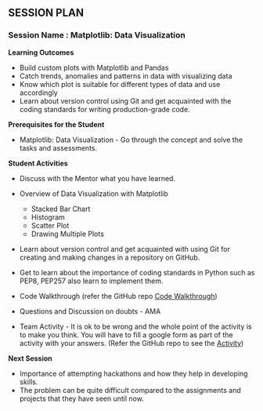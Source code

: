 
## SESSION PLAN

### **Session Name** : Matplotlib: Data Visualization


**Learning Outcomes** 

- Build custom plots with Matplotlib and Pandas
- Catch trends, anomalies and patterns in data with visualizing data
- Know which plot is suitable for different types of data and use accordingly
- Learn about version control using Git and get acquainted with the coding standards for writing production-grade code.

**Prerequisites for the Student**

- Matplotlib: Data Visualization - Go through the concept and solve the tasks and assessments.


**Student Activities**


- Discuss with the Mentor what you have learned.

- Overview of Data Visualization with Matplotlib
  - Stacked Bar Chart
  - Histogram
  - Scatter Plot
  - Drawing Multiple Plots
- Learn about version control and get acquainted with using Git for creating and making changes in a repository on GitHub.
- Get to learn about the importance of coding standards in Python such as PEP8, PEP257 also learn to implement them.

- Code Walkthrough (refer the GitHub repo [Code Walkthrough](https://github.com/commit-live-students/GLabs_DSMX/tree/master/Sprint%203%20Data%20Visualization%20and%20Guided%20Hackathon/3.1%20-%20Data%20Visualization%20with%20Matplotlib/Code%20Walkthrough))
- Questions and Discussion on doubts - AMA
- Team Activity - It is ok to be wrong and the whole point of the activity is to make you think. You will have to fill a google form as part of the activity with your answers. (Refer the GitHub repo to see the [Activity](https://github.com/commit-live-students/GLabs_DSMX/tree/master/Sprint%203%20Data%20Visualization%20and%20Guided%20Hackathon/3.1%20-%20Data%20Visualization%20with%20Matplotlib/Activity))


**Next Session**

- Importance of attempting hackathons and how they help in developing skills.
- The problem can be quite difficult compared to the assignments and projects that they have seen until now.

